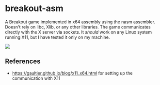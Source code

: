 # breakout-asm

A Breakout game implemented in x64 assembly using the nasm assembler.
Doesn't rely on libc, Xlib, or any other libraries. The game communicates directly with the X server via sockets.
It *should* work on any Linux system running X11, but I have tested it only on my machine.

![](https://imgur.com/5kL4vDO.gif)

## References

* https://gaultier.github.io/blog/x11_x64.html for setting up the communication with X11
